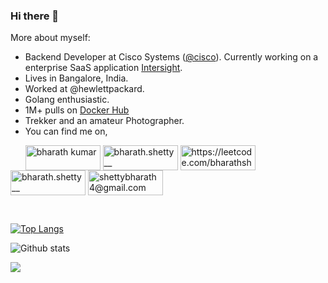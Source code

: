 ### Hi there 👋

More about myself:

- Backend Developer at Cisco Systems ([@cisco](https://github.com/cisco)). Currently working on a enterprise SaaS application [Intersight](https://intersight.com/).
- Lives in Bangalore, India.
- Worked at @hewlettpackard.
- Golang enthusiastic.
- 1M+ pulls on [Docker Hub](https://hub.docker.com/u/bharathshetty4)
- Trekker and an amateur Photographer. 
- You can find me on,
<p align="left"> &nbsp &nbsp &nbsp
  <a href="https://www.linkedin.com/in/bharathshetty4/" target="blank"><img align="center"
      src="https://img.shields.io/badge/LinkedIn-%230077B5.svg?&style=flat-square&logo=linkedin&logoColor=blue&color=white"
      alt="bharath kumar" height="40" width="120" /></a>
  <a href="https://stackoverflow.com/users/4665710/bharath-kumar" target="blank"><img align="center"
      src="https://img.shields.io/badge/StackOverflow-%23E4405F.svg?&style=flat-square&logo=stackoverflow&color=white"
      alt="bharath.shetty__" height="40" width="120" /></a>
 <a href="https://leetcode.com/bharathshetty4/" target="blank"><img align="center"
      src="https://img.shields.io/badge/Leetcode-%23E4405F.svg?&style=flat-square&logo=leetcode&color=white"
      alt="https://leetcode.com/bharathshetty4/" height="40" width="120" /></a>
  <a href="https://instagram.com/bharath.shetty__/" target="blank"><img align="center"
      src="https://img.shields.io/badge/Instagram-%23E4405F.svg?&style=flat-square&logo=instagram&color=white"
      alt="bharath.shetty__" height="40" width="120" /></a>
 <a href="mailto:shettybharath4@gmail.com" target="blank"><img align="center"
      src="https://img.shields.io/badge/Gmail-%23E4405F.svg?&style=flat-square&logo=gmail&color=white"
      alt="shettybharath4@gmail.com" height="40" width="120" /></a> 
</p>

<br/>



<!--
**bharathshetty4/bharathshetty4** is a ✨ _special_ ✨ repository because its `README.md` (this file) appears on your GitHub profile.

Here are some ideas to get you started:

- 🌱 I’m currently learning ...
- 👯 I’m looking to collaborate on ...
- 🤔 I’m looking for help with ...
- 💬 Ask me about ...
- 📫 How to reach me: ...
- 😄 Pronouns: ...
- ⚡ Fun fact: ...
-->

 [![Top Langs](https://github-readme-stats.vercel.app/api/top-langs/?username=bharathshetty4&theme=light&layout=compact&align=right&width=40%&hide_border=true)](https://github.com/bharathshetty4/github-readme-stats) 
 
 ![Github stats](https://github-readme-stats.vercel.app/api?username=bharathshetty4&layout=compact&count_private=true&hide=issues&hide_border=true)


![](https://komarev.com/ghpvc/?username=bharathshetty4&label=PROFILE+VIEWS)
